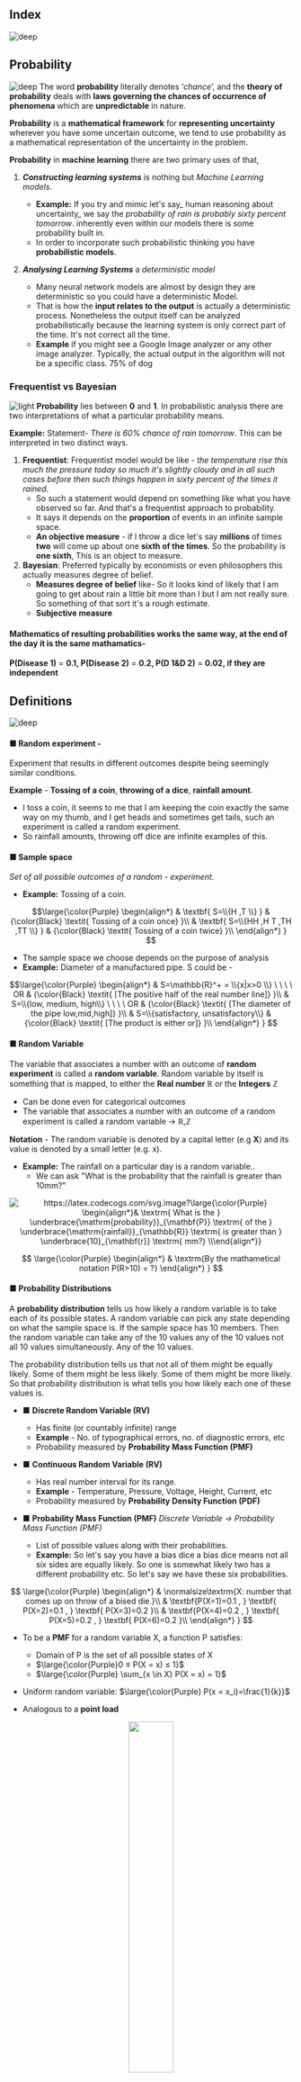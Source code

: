 ## Index
![deep](https://user-images.githubusercontent.com/12748752/126882429-37cbd66d-213c-4c00-b145-37773c820bf3.png)



## Probability
![deep](https://user-images.githubusercontent.com/12748752/126882429-37cbd66d-213c-4c00-b145-37773c820bf3.png)
The word **probability** literally denotes ‘_chance_’, and the **theory of probability** deals  with **laws governing the chances of occurrence of phenomena** which are **unpredictable**  in nature.  

**Probability** is a **mathematical framework** for **representing uncertainty** wherever you have some uncertain outcome, we tend to use probability as a mathematical representation of the uncertainty in the problem. 

**Probability** in **machine learning** there are two primary uses of that, 
   1) **_Constructing learning systems_** is nothing but _Machine Learning models_. 
      * **Example:** If you try and mimic let's say_ human reasoning about uncertainty_ we say the _probability of rain is probably sixty percent tomorrow_. inherently even within our models there is some probability built in. 
      * In order to incorporate such probabilistic thinking you have **probabilistic models**.
      
   2) **_Analysing Learning Systems_** a _deterministic model_ 
       * Many neural network models are almost by design they are deterministic so you could have a deterministic Model.
       * That is how the **input relates to the output** is actually a deterministic process. Nonetheless the output itself can be analyzed probabilistically because the learning system is only correct part of the time. It's not correct all the time.
       * **Example** if you might see a Google Image analyzer or any other image analyzer. Typically, the actual output in the algorithm will not be a specific class. 75% of dog

### Frequentist vs Bayesian
![light](https://user-images.githubusercontent.com/12748752/126882430-cb0aa865-0c15-43f9-85d6-e6ce589c8772.png)
**Probability** lies between **0** and **1**. In probabilistic analysis there are two interpretations of what a particular probability means.

**Example:** Statement-  _There is 60% chance of rain tomorrow_. This can be interpreted in two distinct ways. 
  1) **Frequentist**: Frequentist model would be like - _the temperature rise this much the pressure today so much it's slightly cloudy and in all such cases before then such things happen in sixty percent of the times it rained_. 
       *  So such a statement would depend on something like what you have observed so far. And that's a frequentist approach to probability. 
       *  It says it depends on the **proportion** of events in an infinite sample space. 
       *  **An objective measure** - if I throw a dice let's say **millions** of times **two** will come up about one **sixth of the times**. So the probability is **one sixth**, This is an object to measure.
  2) **Bayesian**: Preferred typically by economists or even philosophers this actually measures degree of belief.
       * **Measures degree of belief** like- So it looks kind of likely that I am going to get about rain a little bit more than I but I am not really sure. So something of that sort it's a rough estimate.
       * **Subjective  measure**

#### Mathematics of resulting probabilities works the same way, at the end of the day it is the same mathamatics- 
**P(Disease 1)** = **0.1, P(Disease 2)** = **0.2, P(D 1&D 2)** = **0.02, if they are independent**

## Definitions
![deep](https://user-images.githubusercontent.com/12748752/126882429-37cbd66d-213c-4c00-b145-37773c820bf3.png)

#### ■ Random experiment - 
Experiment that results in different outcomes despite being seemingly similar conditions.

**Example** - **Tossing of a coin**, **throwing of a dice**, **rainfall amount**.
  * I toss a coin, it seems to me that I am keeping the coin exactly the same way on my thumb, and I get heads and sometimes get tails, such an experiment is called a random experiment. 
  * So rainfall amounts, throwing off dice are infinite examples of this.

#### ■ Sample space 
_Set of all possible outcomes of a random - experiment_.

 * **Example:** Tossing of a coin. 

$$\large{\color{Purple} 
\begin{align*}
& \textbf{ S=\\{H ,T \\} } & {\color{Black} \textit{ Tossing of a coin once} }\\ 
& \textbf{ S=\\{HH ,H T ,TH ,TT \\} } & {\color{Black} \textit{ Tossing of a coin twice} }\\ 
\end{align*}
}
$$

* The sample space we choose depends on the purpose of analysis
* **Example:** Diameter of a manufactured pipe. S could be -

$$\large{\color{Purple} 
\begin{align*}
& S=\mathbb{R}^+ = \\{x|x>0 \\} \ \ \ \ OR & {\color{Black} \textit{ [The positive half of the real number line]} }\\ 
& S=\\{low, medium, high\\} \ \ \ \ OR & {\color{Black} \textit{ [The diameter of the pipe low,mid,high]} }\\ 
& S=\\{satisfactory, unsatisfactory\\} & {\color{Black} \textit{ [The product is either or]} }\\ 
\end{align*}
}
$$ 

#### ■ Random Variable
The variable that associates a number with an outcome of **random experiment** is called a **random variable**. Random variable by itself is something that is mapped, to either the **Real number &reals;** or the **Integers** **&integers;**
* Can be done even for categorical outcomes
* The variable that associates a number with an outcome of a random experiment is called a random variable → **&reals;**,**&integers;**

**Notation** - The random variable is denoted by a capital letter (e.g **X**) and its value is denoted by a small letter (e.g. x). 
* **Example:** The rainfall on a particular day is a random variable..
     * We can ask "What is the probability that the rainfall is greater than 10mm?" 
<p align="center">
   <img src="https://latex.codecogs.com/svg.image?\large{\color{Purple}&space;\begin{align*}&&space;\textrm{&space;What&space;is&space;the&space;}&space;\underbrace{\mathrm{probability}}_{\mathbf{P}}&space;\textrm{&space;of&space;the&space;}&space;\underbrace{\mathrm{rainfall}}_{\mathbb{R}}&space;\textrm{&space;is&space;greater&space;than&space;}&space;\underbrace{10}_{\mathbf{r}}&space;\textrm{&space;mm?}&space;\\\end{align*}}" title="https://latex.codecogs.com/svg.image?\large{\color{Purple} \begin{align*}& \textrm{ What is the } \underbrace{\mathrm{probability}}_{\mathbf{P}} \textrm{ of the } \underbrace{\mathrm{rainfall}}_{\mathbb{R}} \textrm{ is greater than } \underbrace{10}_{\mathbf{r}} \textrm{ mm?} \\\end{align*}}" />
</p>


$$
\large{\color{Purple} 
\begin{align*}
& \textrm{By the mathametical notation P(R>10) = ?}
\end{align*}
}
$$ 
 
#### ■ Probability Distributions
A **probability distribution** tells us how likely a random variable is to take each of its possible states. A random variable can pick any state depending on what the sample space is. If the sample space has 10 members. Then the random variable can take any of the 10 values any of the 10 values not all 10 values simultaneously. Any of the 10 values.

The probability distribution tells us that not all of them might be equally likely. Some of them might be less likely. Some of them might be more likely. So that probability distribution is what tells you how likely each one of these values is.
  
  *  ■ **Discrete Random Variable (RV)**
     * Has finite (or countably infinite) range
     * **Example** - No. of typographical errors, no. of diagnostic errors, etc
     * Probability measured by **Probability Mass Function (PMF)**
     
  * ■ **Continuous Random Variable (RV)**
     * Has real number interval for its range.
     * **Example** - Temperature, Pressure, Voltage, Height, Current, etc
     * Probability measured by **Probability Density Function (PDF)**
 
  * ■ **Probability Mass Function (PMF)** _Discrete Variable -> Probability Mass Function (PMF)_
      * List of possible values along with their probabilities. 
      * **Example:**  So let's say you have a bias dice a bias dice means not all six sides are equally likely. So one is somewhat likely two has a different probability etc. So let's say we have these six probabilities.

$$
\large{\color{Purple} 
\begin{align*}
& \normalsize\textrm{X: number that comes up on throw of a bised die.}\\
& \textbf{P(X=1)=0.1 , }  \textbf{ P(X=2)=0.1 , }  \textbf{ P(X=3)=0.2 }\\
& \textbf{P(X=4)=0.2 , }  \textbf{ P(X=5)=0.2 , }  \textbf{ P(X=6)=0.2 }\\
\end{align*}
}
$$ 
     
 * To be a **PMF** for a random variable X, a function P satisfies: 
    * Domain of P is the set of all possible states of X 
    * $\large{\color{Purple}0 ≤ P(X = x) ≤ 1}$
    * $\large{\color{Purple} \sum_{x \in X} P(X = x) = 1}$

 * Uniform random variable: $\large{\color{Purple} P(x = x_i)=\frac{1}{k}}$
 * Analogous to a **point load**

<p align="center">
   <img src="https://user-images.githubusercontent.com/12748752/190042871-cb162953-f98a-4969-8fad-d011ad4c1981.png" width=40% />
   <br> <ins><b><i>PMF, Point load </i></b></ins>
</p>
     
   * ■ **Continuous Variable** -> **Probability Density Function (PDF)**
      * **PDF - Probability density**. In **1D**, **p(x)** is probability **"per unit length"**
      * What it is effectively is a probability per unit length, once again you can make an analogy so instead of a point Load. You now have something like a distributed load since this is a continuous function. We don't have gaps between any two random variables. 

<p align="center">
   <img src="https://user-images.githubusercontent.com/12748752/190046964-96620743-3084-4a64-921d-6fef492f2f2c.png" width=20% align="center"/>
    <br> <ins><b><i>Distribution</i></b></ins>
</p>

 [**To be continued**]
 
![light](https://user-images.githubusercontent.com/12748752/126882430-cb0aa865-0c15-43f9-85d6-e6ce589c8772.png)
 
 
Above discurssion was when we have single variable. Now the following are simple ideas when you have more than one variable. Now we are going to look at more than one random variable.
 <p align="center">
   <img src="https://user-images.githubusercontent.com/12748752/190052588-88be646c-ca04-4955-8dd1-5a58908bb42d.png" width=40% />
   <br> <ins><b><i>Left: Red bucket, 6 Oranges and 2 Apples |  Right: Blue bucket, 3 Apples and 1 Oranges</i></b></ins>
</p>

So imagine that you have two baskets. 
   * One of these is a **red basket** and one of them is a **blue basket** and each of these baskets has some fruits. 
   * The orange ones you can assume are **oranges** and the green ones we will assume are **apples**. 
Our task is to _randomly put our hand into one of the baskets and pick out a fruit_. Assume that all of them are well mixed and so if you are going to put your hand in one of the baskets, you will randomly pick out one of these fruits with equal probability. 
   * So this **red basket** therefore has **six oranges** and **two apples**. This **Blue basket** here has **three apples** and **one orange**. 
   * Further assume that your **choice of one basket** or the other is **not equally probable but that picking up**. So, Let us say-
        * The **red basket** you pick up with the probability of **0.4**,(**40%**)  $\large P(B=r)=0.4$ . 
        * And **60%** of the times you will pick the **blue basket**, $\large P(B=b)=0.6$ .

The **Random variables** we have here are 
   1) **B:** which **basket** we pick.
   2) **F:** which **fruit** we pick.
 
 $$
\large{\color{Purple} 
\begin{align*}
\textrm{Random variables}&\\
& B &: \\{b, r\\}\\
& F &: \\{o, a\\}\\
\end{align*}
}
$$ 
 
#### Questions
1) What is the probability of picking an orange?
2) What is the probability that I picked the red basket given that the fruit I picked was an orange?

#### Let us take a case where I take N = 100 trials.
<p align="center">
   <img src="https://user-images.githubusercontent.com/12748752/190077077-1fd3ebf4-5f19-40bf-9765-86d714798c2f.png" width=80% />
   <br> <ins><b><i></i></b></ins>
</p>


So, I have **100 trials** the basket will be **red** for total of **40 times**. Similarly the basket will be **blue** a total of **60 times**.
1) Now the **40 times** that I pick **red basket**, suppose I want to know - _how many of the cases will the fruit be an orange_? 
    * According to the probability **sixth-eight** of the cases which is **30** of the cases you are going to get an **orange**. 
    * **Two-eight** of the cases, ten of the cases you get an **apple**. 
So a **red basket** with an apple occurs **ten times**. 
2) Now , **60 times** of the cases are the **blue basket**, 
     * An **orange** comes **one-fourth** of **60** which turns out to be **15**. 
     * And we know now that the rest of the **45** cases we must actually be picking an **apple**. 

**100 trials what does it mean?** In each trial you pick the **basket** and chose a **fruit**. So amongst those **45** of the times we actually picked an **orange** and **55** times we actually picked an **apple**.

So you can see **basket is red**, **basket is blue** and I have written this table out which tells which, how many of these cases, remember each of these cases actually indicate an intersection of the **two cases**, **basically both these cases occur together**.

### Joint Probability (Discrete)
<p align="center">
   <img src="https://user-images.githubusercontent.com/12748752/190089983-ce87e4aa-4d1f-48ba-bd1d-77d234b135f2.png" width=40% />
   <br> <ins><b><i></i></b></ins>
</p>



$$
\large{\color{Purple} 
\begin{align*}
Generalize&\\
& X : x_i ,i=1 ,\cdots ,m\\
& Y : y_j , i=1,\cdots ,n\\
\end{align*}
}
$$ 

Now we can generalize this to two variables. Let us say you have a variable **X** and a variable **Y** just like in this case we had **B** and **F**, **basket** and **fruit**. 
* In this case we have chosen m=5 and n=3.

**_Joint probability_** is the probability that **X** will take desired value **x<sub>i</sub>** and **Y** will take some desired value **y<sub>j</sub>**. **For example**, in this case I could ask - 
#### ■ What is the probability that the *basket is red* and the *fruit is orange*? 
**Answer:** **P(B = r, F = o)** So that would be an example of a **joint probability**. 

So you write it under the notation, 
$$\Huge{\color{Purple}\boxed{P(X=x_i, Y=y_j)}}$$ 

In our case - **basket is red** and the ***fruit is orange*** 
$$\large{\color{Purple}P(B = r, F = o) = \frac{30}{100} =0.3}$$

Let the number of trials that $\large{\color{Purple}X = x_{i}}$ and $\large{\color{Purple}Y = y_{j}}$ be $\large{\color{Purple}n_{ij}}$
* Then 
 $$\large{\color{Purple}P(X=x_i ,Y=y_j)= \frac{n_{ij}}{N}}$$

* Where **N** is the total number of trials. So similarly you can ask what is probability of **basket is blue** and the ***fruit is apple***

$$\large{\color{Purple}
P(B=b , F=a)= \frac{45}{100} =0.45
}
$$

### Sum Rule
The **sum rule** asks the question which is, **if I do not want a joint probability but I simply want the question**
* What is the probability that the **basket is red** **(P(B=r)**)?
* What is the probability that the **fruit is an orange (P(F=o))**? 

The probability that the fruit is an orange is going to be **30** of the cases where the fruit was an orange and the basket was red, 15 of the cases where fruit was an **orange** and the **basket was blue**, which means a total of **45 cases**. So the probability that the fruit is an **orange** $\large{\color{Purple}P(F = O) = \frac{45}{100}}$

$$\large{\color{Purple}
\begin{align*}
& P(X = x_i)= \frac{c_i}{N} \ \ \ \ \  \Huge\textrm{ Marginal Probability} \\
 However, \\
 & c_i = \sum_{j} n_{ij}\\
 & \Rightarrow P(X=x_i)= \sum_{j} \frac{n_{ij}}{N} \ \ \ \ {\color{Black}[\frac{n_{ij}}{N} = P(X=x_i ,Y=y_j)]}\\
 & \Rightarrow \boxed{P \Big\(X=x_i \Big\)= \sum_{j} P\Big \(X=x_i ,Y=y_j\Big \)}   \ \ \ \ \  \Huge \textrm{ Sum Rule of Probability} \\
\end{align*}
}
$$

 
## Why we need Probability in NLP?
![deep](https://user-images.githubusercontent.com/12748752/126882429-37cbd66d-213c-4c00-b145-37773c820bf3.png)
*  Provides methods to predict or make decisions to pick the next word in the sequence based on sampled data
*  Make the informed decision when there a certain degree of uncertainty and some observed data
*  It provides a quantitative description of the chances or likelihoods associated with various outcomes
*  Probability of a sentence
*  Probability of the next word in a sentence - how likely to predict "you" as the next word
*  Likelihood of the next word is formalized through an observation by conducting experiment - counting the words in a document
Discrete Sample Space, experiment, joint and conditional probability,

### Probabilistic Language Model
![light](https://user-images.githubusercontent.com/12748752/126882430-cb0aa865-0c15-43f9-85d6-e6ce589c8772.png)

**Goal:** Compute the probability of a sequence of words

$$\large{\color{Purple} 
\begin{equation}
P(W) P(w_1, w_2, w_3,\cdots ,w_n) \small{\color{Black}\cdots \cdots \cdots \cdots  \textbf{(1)}}
\end{equation}
}
$$

**Task:** To predict the next word using probability. Given the context, find the next word using

$$\large{\color{Purple} 
\begin{equation}
 P(w_n|w_1, w_2, w_3,\cdots ,w_{n-1})  \small{\color{Black}\cdots \cdots \cdots \cdots \textbf{(2)}}
\end{equation}
}
$$


A model which computes the probability for **(1)** or predicting the next word **(2)** or complete the partial sentence is called as Probabilistic Language Model. The goal is to learn the joint probability function of sequences of words in a language. The probability of **_P(The cat roars)_** is less likely to happen than **_P(The cat meows)_** **n-grams** are used to build predictive and generative language models

### Vector space
![light](https://user-images.githubusercontent.com/12748752/126882430-cb0aa865-0c15-43f9-85d6-e6ce589c8772.png)
* Let us assume that the words in a corpus are considered as linearly independent basis vectors.
* If a corpus contains $\large{\color{Purple}\mathbb{|\mathbb{N}|}}$ words which are _linearly independent_, then every word represents an axis in the continuous vector space $\large{\color{Purple}\mathbb{R}}$.
* Each word takes an independent axis which is [orthogonal](https://en.wikipedia.org/wiki/Orthonormality)(perpendicular) to other words/axes. 
* Then $\large{\color{Purple}\mathbb{R}}$ will contain $\large{\color{Purple}\mathbb{|\mathbb{N}|}}$ axes.

#### Examples
1. The vocabulary size of emma corpus is 7079. If we plot all the words in the real space $\large{\color{Purple}\mathbb{R}}$, we get 7079 axes
2. The vocabulary size of Google News Corpus corpus is 3 million. If we plot all the words in the real space $\large{\color{Purple}\mathbb{R}}$ , we get 3 million axes

### CREATION OF SEMANTICALLY CONNECTED VECTORS
* Identify a model that enumerates the relationships between terms and documents
* Identify a model that tries to put similar items closer to each other in some space or structure
* A model that discovers/uncovers the semantic similarity between words and documents in the latent semantic domain
* Develop a distributed word vectors or dense vectors that captures the linear combination of word vectors in the transformed domain
### WHY DENSE VECTORS?
* Sparse vectors are too long and not very convenient as features machine learning
* Abstracts more than just frequency counts
* It captures neighborhood words that are connected by synonyms
  * Consider these two documents (1) Automobile association (2) car driver
  * Connects the neighbor of Automobile and the neighbor of car 
  * "Automobile association" with "car driver" - driver and association could be connected using the similar words _Automobile_ and _car_

### HUMAN/MACHINE LEARNING
* How do we solve problems when we lack sufficient knowledge?
* Finding Examples and using experience gained are useful
* Examples provide certain underlying patterns
* Patterns give the ability to predict some outcome or help in constructing an approximate model
* The model may help resolve some problems, though may not be an ideal one
* Learning is the key to the ambiguous world * Linear and non-linear classification
* Perceptron, perceptron learning, cost function, feed forward neural network, back propagation algorithm



## Reference
![deep](https://user-images.githubusercontent.com/12748752/126882429-37cbd66d-213c-4c00-b145-37773c820bf3.png)
* [Applied Natural Language Processing Prof. Ramaseshan Ramachandran Department of Computer Science and Engineering Chennai Mathematical Institute, Madras](https://archive.nptel.ac.in/courses/106/106/106106211/)
